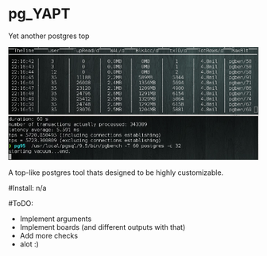 # pg_YAPT
Yet another postgres top

![alt tag](https://github.com/zesoup/pg_YAPT/blob/master/preview.png)

A top-like postgres tool thats designed to be highly customizable.

#Install:
n/a

#ToDO:
- Implement arguments
- Implement boards (and different outputs with that)
- Add more checks
- alot :)
